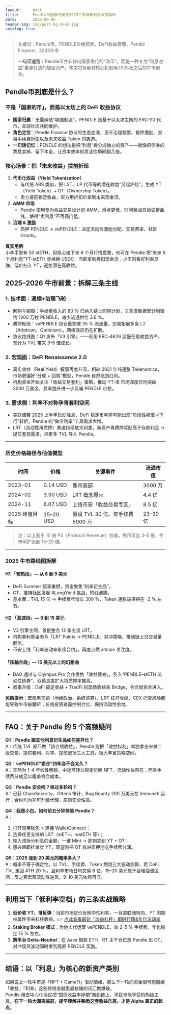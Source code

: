```yaml
---
layout:     post
title:      Pendle币国家归属及2025牛市最新前景深度解析
date:       2025-09-05
header-img: img/post-bg-desk.jpg
catalog: true
---
```


> 关键词：Pendle币，PENDLE价格预测，DeFi收益管理，Pendle Finance，2025牛市
>
> **一句话速览**：Pendle币并非任何国家发行的“法币”，而是一种专为“利息收益”量身打造的加密资产，本文将拆解其核心机制与2025及之后的牛市剧本。

## Pendle币到底是什么？

### 不是「国家的币」，而是以太坊上的 DeFi 收益协议

- **国家归属**：无需纠结“哪国制造”，PENDLE 是基于以太坊主网的 ERC-20 代币，全球社区共同维护。
- **角色定位**：Pendle Finance 协议的生态血液，用于治理投票、抵押激励、交易手续费折扣以及未来收益 Token 的铸造。
- **一句话记忆**：PENDLE 的想法是把“利息”拆分成独立的资产——就像把债券的票息卖掉，留下本金，让资本效率和灵活性瞬间翻几倍。

### 核心场景：把「未来收益」提前折现

1. **代币化收益（Yield Tokenization）**  
   - 与传统 ABS 类似，把 LST、LP 代币等的潜在收益“另起炉灶”，生成 YT（Yield Token）+ OT（Ownership Token）。
   - 卖方提前锁定收益，买方用折扣价拿到未来现金流。
2. **AMM 市场**  
   - Pendle 使用专为收益交易设计的 AMM，滑点更低，时间衰减自动调整曲线，使得“卖利息”不再高门槛。
3. **治理 & 激励**  
   - 质押 PENDLE → vePENDLE：决定流动性激励分配、交易费率、社区 Grants。

**真实用例**  
小李手里有 50 stETH，但担心接下来 6 个月行情盘整，他可在 Pendle 把“未来 6 个月利息”YT-stETH 卖掉换 USDC，当即拿到折扣现金流；小王则看好利率反弹，低价扫入 YT，迎接潜在高收益。

## 2025–2026 牛市前景：拆解三条主线

### 1. 技术面：通缩+治理飞轮

- 回购与销毁：手续费收入的 80 % 已纳入链上回购计划，三季度数据累计销毁约 1200 万枚 PENDLE，减少流通供给 3.6 %。
- 质押枢纽：vePENDLE 锁仓量突破 35 % 流通量，交易拓展多条 L2（Arbitrum、Optimism），网络效应仍在扩散。
- 协议路线图：Q1 发布「V3 引擎」——利用 ERC-4626 适配任意收益资产，预计为 TVL 带来 3–5 倍成长。

### 2. 宏观面：DeFi Renaissance 2.0

- 真实收益（Real Yield）叙事再度升温，相较 2021 年纯通胀 Tokenomics，市场更偏好“分成 + 回购”模型，Pendle 自然吃到红利。
- 机构资金开始关注「收益交易套利」策略，推动 YT-IB 市场深度日均突破 3000 万美金，费率提升进一步反哺 PENDLE 价格。

### 3. 需求侧：利率不对称孕育套利空间

- 美联储若 2025 上半年启动降息，DeFi 稳定币利率可能出现“阶段性峰值→下行”转折，Pendle 的“做空利率”工具需求大增。
- LRT（流动性再质押）赛道持续放大利差，新资产再质押奖励高于存款利息 → 提前套现需求，把更多 TVL 导入 Pendle。

---

### 历史价格路径与估值模型

| 时间 | 价格 | 关键事件 | 流通市值 |
|---|---|---|---|
| 2023-01 | 0.14 USD | 熊市底部 | 3000 万 |
| 2024-02 | 3.30 USD | LRT 概念爆火 | 4.4 亿 |
| 2024-11 | 6.07 USD | 上线币安「收益交易专区」 | 8.5 亿 |
| 2025 峰值目标 | 15–20 USD | 假设 TVL 30 亿、年手续费 5000 万 | 23–30 亿 |

> 注：以上基于 10 倍 PS（Protocol Revenue）估值，熊市可比 3–5 倍，牛市可扩张到 15–20 倍。

---

### 2025 牛市路线图拆解

#### H1 「预热段」— 从 6 到 9 美元

- DeFi Summer 叙事重燃，资金聚焦“利率衍生品”。
- CT、推特社区发起 #LongYield 挑战，短线沸腾。
- 基本面：TVL 15 亿 → 手续费年增长 300 %，Token 通胀端保持在 -2 % 左右。

#### H2 「高速段」— 9 到 15 美元

- V3 引擎主网，首批整合 12 条主流 LRT。
- 机构套利基金参与「LRT Points → PENDLE」对冲策略，带动链上日交易量翻倍。
- 币安上线「利率波动率永续合约」，再度点燃 altcoin 关注度。

#### 「压轴升段」— 15 美元以上的幻想曲

- DAO 通过与 Olympus Pro 合作发售「收益债券」，引入“PENDLE–stETH 流动性债券”，双债息差扩大将质押率推高。
- 叙事升级：DeFi 固定收益 + TradFi 的国债收益率 Bridge，令合规资金进入。

**风险提示**：宏观黑天鹅（地缘政治、系统清算）、LRT 杠杆收缩、CEX 托管风险都能导致牛市被腰斩；长线投资者需控制仓位、保持流动性余地。

---

## FAQ：关于 Pendle 的 5 个高频疑问

**Q1：Pendle 跟其他利息衍生品如何差异化？**  
A：传统 TVL 都只做「锁仓领收益」，Pendle 则把「收益权利」单独拿出来做二级交易，提供套利、对冲、提前退场三大工具，极大丰富策略空间。

**Q2：vePENDLE“锁仓”四年会不会太久？**  
A：实际为 1–4 年线性解锁，中途可转让锁定份额 NFT，流动性依然在；而且手续费分成足以覆盖机会成本。

**Q3：Pendle 安全吗？审过多轮吗？**  
A：已获 ChainSecurity、Ottens 审计，Bug Bounty 200 万美元在 Immunefi 运行；合约均为非可升级代理，原则安全性高。

**Q4：我是小白，如何前五分钟体验 Pendle？**  
A：  
1) 打开常用钱包 > 连接 WalletConnect；  
2) 选择任意支持的 LST（stETH、wstETH 等）；  
3) 输入想拆分利息的金额，一键 Mint → 即刻拿到 YT + OT；  
4) 感兴趣即挂单卖 YT，观望时把 OT 放进质押池吃手续费分润。

**Q5：2025 涨到 20 美元的概率多大？**  
A：概率不等于确定性。以 TVL、手续费、Token 燃烧三大驱动测算，若 DeFi TVL 重回 ATH 20 %，且利率市场日均交易 6 亿，15–20 美元属于合理估值区间；反之若宏观流动性逆风，9–10 美元依然可守。

---

## 利用当下「低利率空档」的三条实战策略

1. **低价收 YT，博反弹**：当前市场定价反映中性利率，一旦美联储转向，YT 的期权属性带来杠杆收益。👉 [点此查看最新「收益杠杆」即时行情&年化波动率](https://okxdog.com/)
2. **Staking Broker 模式**：为他人代运营 vePENDLE，收 2–5 % 手续费，年化稳定 15 % 左右。
3. **跨平台 Delta-Neutral**：在 Aave 借款 ETH，RT 主干仓位放 Pendle 出 OT，对冲现货波动同时拿到高额 PENDLE 奖励。

---

## 结语：以「利息」为核心的新资产类别

如果说上一轮牛市是「NFT + GameFi」驱动情绪，那么下一轮的资金很可能围绕「收益」「利率」这些传统金融里最枯燥的词汇做爆破。  
Pendle 用去中心化协议把“国债收益率掉期”搬到链上，平民也能享受机构级工具。**在下一轮大潮来临前，提早理解并熟悉这套收益乐高，才是 Alpha 真正的起点**。
